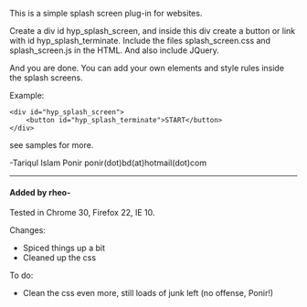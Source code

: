 This is a simple splash screen plug-in for websites.

Create a div id hyp_splash_screen, and inside this div create a button or link with id hyp_splash_terminate.
Include the files splash_screen.css and splash_screen.js in the HTML. And also include JQuery.

And you are done. You can add your own elements and style rules inside the splash screens.

Example:

    <div id="hyp_splash_screen">
        <button id="hyp_splash_terminate">START</button>
    </div>

see samples for more.

-Tariqul Islam Ponir
ponir(dot)bd(at)hotmail(dot)com

-----------------------------------------------------
#### Added by rheo-


Tested in Chrome 30, Firefox 22, IE 10.

Changes:
* Spiced things up a bit
* Cleaned up the css

To do:
* Clean the css even more, still loads of junk left (no offense, Ponir!)

